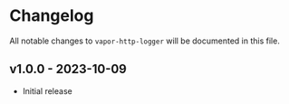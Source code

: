 # Changelog

All notable changes to `vapor-http-logger` will be documented in this file.

## v1.0.0 - 2023-10-09

- Initial release
